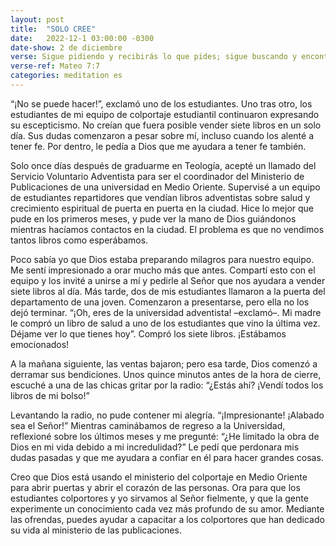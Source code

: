 ```yaml
---
layout: post
title:  "SOLO CREE"
date:   2022-12-1 03:00:00 -0300
date-show: 2 de diciembre
verse: Sigue pidiendo y recibirás lo que pides; sigue buscando y encontrarás; sigue llamando, y la puerta se te abrirá.
verse-ref: Mateo 7:7
categories: meditation es
---
```


“¡No se puede hacer!”, exclamó uno de los estudiantes. Uno tras otro, los estudiantes de mi equipo de colportaje estudiantil continuaron expresando su escepticismo. No creían que fuera posible vender siete libros en un solo día. Sus dudas comenzaron a pesar sobre mí, incluso cuando los alenté a tener fe. Por dentro, le pedía a Dios que me ayudara a tener fe también.

Solo once días después de graduarme en Teología, acepté un llamado del Servicio Voluntario Adventista para ser el coordinador del Ministerio de Publicaciones de una universidad en Medio Oriente. Supervisé a un equipo de estudiantes repartidores que vendían libros adventistas sobre salud y crecimiento espiritual de puerta en puerta en la ciudad. Hice lo mejor que pude en los primeros meses, y pude ver la mano de Dios guiándonos mientras hacíamos contactos en la ciudad. El problema es que no vendimos tantos libros como esperábamos.

Poco sabía yo que Dios estaba preparando milagros para nuestro equipo. Me sentí impresionado a orar mucho más que antes. Compartí esto con el equipo y los invité a unirse a mí y pedirle al Señor que nos ayudara a vender siete libros al día. Más tarde, dos de mis estudiantes llamaron a la puerta del departamento de una joven. Comenzaron a presentarse, pero ella no los dejó terminar. “¡Oh, eres de la universidad adventista! –exclamó–. Mi madre le compró un libro de salud a uno de los estudiantes que vino la última vez. Déjame ver lo que tienes hoy”. Compró los siete libros. ¡Estábamos emocionados!

A la mañana siguiente, las ventas bajaron; pero esa tarde, Dios comenzó a derramar sus bendiciones. Unos quince minutos antes de la hora de cierre, escuché a una de las chicas gritar por la radio: “¿Estás ahí? ¡Vendí todos los libros de mi bolso!”

Levantando la radio, no pude contener mi alegría. “¡Impresionante! ¡Alabado sea el Señor!” Mientras caminábamos de regreso a la Universidad, reflexioné sobre los últimos meses y me pregunté: “¿He limitado la obra de Dios en mi vida debido a mi incredulidad?” Le pedí que perdonara mis dudas pasadas y que me ayudara a confiar en él para hacer grandes cosas.

Creo que Dios está usando el ministerio del colportaje en Medio Oriente para abrir puertas y abrir el corazón de las personas. Ora para que los estudiantes colportores y yo sirvamos al Señor fielmente, y que la gente experimente un conocimiento cada vez más profundo de su amor. Mediante las ofrendas, puedes ayudar a capacitar a los colportores que han dedicado su vida al ministerio de las publicaciones.
